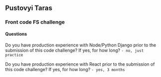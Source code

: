 ## Pustovyi Taras
### Front code FS challenge

#### Questions

Do you have production experience with Node/Python Django prior to the submission of this code challenge? If yes, for how long?
 `- no, just practice`
 
Do you have production experience with React prior to the submission of this code challenge? If yes, for how long? 
 `- yes, 3 months`
 
